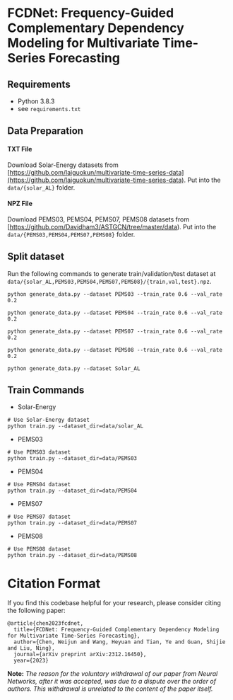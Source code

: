 # FCDNet: Frequency-Guided Complementary Dependency Modeling for Multivariate Time-Series Forecasting
## Requirements
- Python 3.8.3
- see `requirements.txt`


## Data Preparation

#### TXT File
Download Solar-Energy datasets from [https://github.com/laiguokun/multivariate-time-series-data](https://github.com/laiguokun/multivariate-time-series-data). Put into the `data/{solar_AL}` folder.

#### NPZ File

Download PEMS03, PEMS04, PEMS07, PEMS08 datasets from [https://github.com/Davidham3/ASTGCN/tree/master/data). Put into the `data/{PEMS03,PEMS04,PEMS07,PEMS08}` folder.

## Split dataset

Run the following commands to generate train/validation/test dataset at `data/{solar_AL,PEMS03,PEMS04,PEMS07,PEMS08}/{train,val,test}.npz`.

```
python generate_data.py --dataset PEMS03 --train_rate 0.6 --val_rate 0.2

python generate_data.py --dataset PEMS04 --train_rate 0.6 --val_rate 0.2

python generate_data.py --dataset PEMS07 --train_rate 0.6 --val_rate 0.2

python generate_data.py --dataset PEMS08 --train_rate 0.6 --val_rate 0.2

python generate_data.py --dataset Solar_AL
```

## Train Commands

* Solar-Energy
```
# Use Solar-Energy dataset
python train.py --dataset_dir=data/solar_AL
```
* PEMS03
```
# Use PEMS03 dataset
python train.py --dataset_dir=data/PEMS03
```
* PEMS04
```
# Use PEMS04 dataset
python train.py --dataset_dir=data/PEMS04
```
* PEMS07
```
# Use PEMS07 dataset
python train.py --dataset_dir=data/PEMS07 
```
* PEMS08
```
# Use PEMS08 dataset
python train.py --dataset_dir=data/PEMS08
```

# Citation Format
If you find this codebase helpful for your research, please consider citing the following paper:

```plaintext
@article{chen2023fcdnet,
  title={FCDNet: Frequency-Guided Complementary Dependency Modeling for Multivariate Time-Series Forecasting},
  author={Chen, Weijun and Wang, Heyuan and Tian, Ye and Guan, Shijie and Liu, Ning},
  journal={arXiv preprint arXiv:2312.16450},
  year={2023}
```
**Note:** _The reason for the voluntary withdrawal of our paper from Neural Networks, after it was accepted, was due to a dispute over the order of authors. This withdrawal is unrelated to the content of the paper itself._



